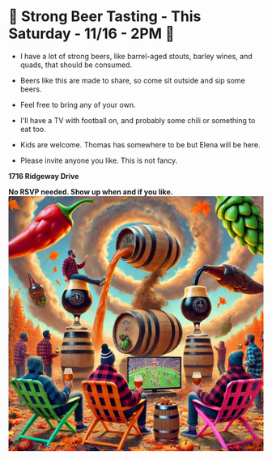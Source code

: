 
# 🍻 **Strong Beer Tasting - This Saturday -  11/16 - 2PM** 🍻

- I have a lot of strong beers, like barrel-aged stouts, barley wines, and quads, that should be consumed.
  
- Beers like this are made to share, so come sit outside and sip some beers.

- Feel free to bring any of your own. 

- I'll have a TV with football on, and probably some chili or something to eat too.
  
- Kids are welcome. Thomas has somewhere to be but Elena will be here.

- Please invite anyone you like. This is not fancy.

**1716 Ridgeway Drive**



**No RSVP needed. Show up when and if you like.**
![beer](beer.jpg)


